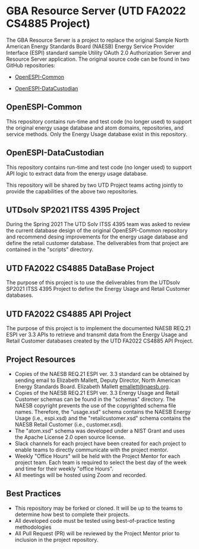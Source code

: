# GBA Resource Server (UTD FA2022 CS4885 Project)
The GBA Resource Server is a project to replace the original Sample North American Energy Standards Board (NAESB) Energy Service Provider Interface (ESPI) standard sample Utility OAuth 2.0 Authorization Server and Resource Server application.  The original source code can be found in two GitHub repositories:

- [OpenESPI-Common](https://github.com/greenbuttonalliance/OpenESPI-Common-java) 

- [OpenESPI-DataCustodian](https://github.com/greenbuttonalliance/OpenESPI-DataCustodian-java)

## OpenESPI-Common
This repository contains run-time and test code (no longer used) to support the original energy usage database and atom domains, repositories, and service methods.  Only the Energy Usage database exist in this repository.

## OpenESPI-DataCustodian
This repository contains run-time and test code (no longer used) to support API logic to extract data from the energy usage database.

This repository will be shared by two UTD Project teams acting jointly to provide the capabilities of the above two repositories.

## UTDsolv SP2021 ITSS 4395 Project
During the Spring 2021 The UTD Solv ITSS 4395 team was asked to review the current database design of the original OpenESPI-Common repository and recommend desing improvements for the energy usage database and define the retail customer database.  The deliverables from that project are contained in the "scripts" directory.

## UTD FA2022 CS4885 DataBase Project
The purpose of this project is to use the deliverables from the UTDsolv SP2021 ITSS 4395 Project to define the Energy Usage and Retail Customer databases.

## UTD FA2022 CS4885 API Project
The purpose of this project is to implement the documented NAESB REQ.21 ESPI ver 3.3 APIs to retrieve and transmit data from the Energy Usage and Retail Customer databases created by the UTD FA2022 CS4885 API Project.

## Project Resources
- Copies of the NAESB REQ.21 ESPI ver. 3.3 standard can be obtained by sending email to Elizabeth Mallett, Deputy Director, North American Energy Standards Board. Elizabeth Mallett <emallett@naesb.org>.
- Copies of the NAESB REQ.21 ESPI ver. 3.3 Energy Usage and Retail Customer schemas can be found in the "schemas" directory. The NAESB copyright prevents the use of the copyrighted schema file names.  Therefore, the "usage.xsd" schema contains the NAESB Energy Usage (i.e., espi.xsd) and the "retailcustomer.xsd" schema contains the NAESB Retail Customer (i.e., customer.xsd).
- The "atom.xsd" schema was developed under a NIST Grant and uses the Apache License 2.0 open source license.
- Slack channels for each project have been created for each project to enable teams to directly communicate with the project mentor.
- Weekly "Office Hours" will be held with the Project Mentor for each project team.  Each team is required to select the best day of the week and time for their weekly "office Hours".
- All meetings will be hosted using Zoom and recorded.

## Best Practices
- This repository may be forked or cloned.  It will be up to the teams to determine how best to complete their projects.
- All developed code must be tested using best-of-practice testing methodologies
- All Pull Request (PR) will be reviewed by the Project Mentor prior to inclusion in the project repository.
